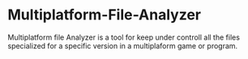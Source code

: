 Multiplatform-File-Analyzer
===========================

Multiplatform file Analyzer is a tool for keep under controll all the files specialized for a specific version in a multiplaform game or program.
